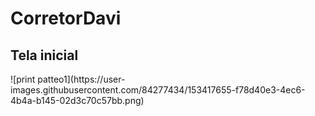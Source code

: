 # CorretorDavi
 
 <h2>Tela inicial</h2>
 <a href="corretordavi.vercel.app"></a>
![print patteo1](https://user-images.githubusercontent.com/84277434/153417655-f78d40e3-4ec6-4b4a-b145-02d3c70c57bb.png)
